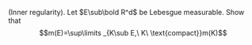 (Inner regularity). Let $E\sub\bold R^d$ be Lebesgue measurable. Show that $$m(E)=\sup\limits _{K\sub E,\ K\ \text{compact}}m(K)$$